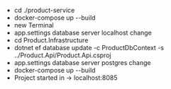 - cd ./product-service
- docker-compose up --build
- new Terminal
- app.settings database server localhost change
- cd Product.Infrastructure
- dotnet ef database update -c ProductDbContext -s ../Product.Api/Product.Api.csproj
- app.settings database server postgres change
- docker-compose up --build
- Project started in -> localhost:8085
